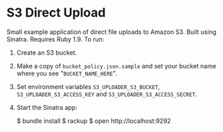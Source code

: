 # S3 Direct Upload

Small example application of direct file uploads to Amazon S3.  Built using Sinatra.  Requires Ruby 1.9.  To run:

1. Create an S3 bucket.
2. Make a copy of `bucket_policy.json.sample` and set your bucket name where you see "`BUCKET_NAME_HERE`".
3. Set environment variables `S3_UPLOADER_S3_BUCKET`, `S3_UPLOADER_S3_ACCESS_KEY` and `S3_UPLOADER_S3_ACCESS_SECRET`.
4. Start the Sinatra app:

    $ bundle install
    $ rackup
    $ open http://localhost:9292
